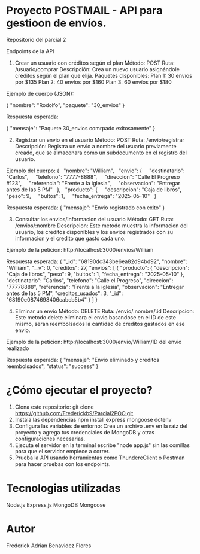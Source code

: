 # Proyecto POSTMAIL - API para gestioon de envíos.
Repositorio del parcial 2

Endpoints de la API
1. Crear un usuario con créditos según el plan
Método: POST
Ruta: /usuario/comprar
Descripción: Crea un nuevo usuario asignándole créditos según el plan que elija.
Paquetes disponibles:
Plan 1: 30 envíos por $135
Plan 2: 40 envíos por $160
Plan 3: 60 envíos por $180

Ejemplo de cuerpo (JSON):

{
  "nombre": "Rodolfo",
  "paquete": "30_envios"
}

Respuesta esperada:

{
  "mensaje": "Paquete 30_envios comrpado exitosamente"
}

2. Registrar un envio en el usuario
Método: POST
Ruta: /envio/registrar
Descripción: Registra un envio a nombre del usuario previamente creado, que se almacenara como un subdocumento en el registro del usuario.

Ejemplo del cuerpo:
{
  "nombre": "William",
  "envio": {
    "destinatario": "Carlos",
    "telefono": "7777-8888",
    "direccion": "Calle El Progreso #123",
    "referencia": "Frente a la iglesia",
    "observacion": "Entregar antes de las 5 PM"
  },
  "producto": {
    "descripcion": "Caja de libros",
    "peso": 9,
    "bultos": 1,
    "fecha_entrega": "2025-05-10"
  }

  Respuesta esperada: 
  {
    "mensaje": "Envio registrado con exito"
  }

3. Consultar los envios/informacion del usuario
Método: GET
Ruta: /envios/:nombre
Descripcion: Este metodo muestra la informacion del usuario, los creditos disponibles y los envios registrados con su informacion y el credito que gasto cada uno.

Ejemplo de la peticion:
http://localhost:3000/envios/William

Respuesta esperada:
{
  "_id": "68190dc343be6ea82d94bd92",
  "nombre": "William",
  "__v": 0,
  "creditos": 27,
  "envios": [
    {
      "producto": {
        "descripcion": "Caja de libros",
        "peso": 9,
        "bultos": 1,
        "fecha_entrega": "2025-05-10"
      },
      "destinatario": "Carlos",
      "telefono": "Calle el Progreso",
      "direccion": "77778888",
      "referencia": "Frente a la iglesia",
      "observacion": "Entregar antes de las 5 PM",
      "creditos_usados": 3,
      "_id": "68190e0874698406cabcb5b4"
    }
  ]
}

4. Eliminar un envio
Método: DELETE
Ruta: /envio/:nombre/:id
Descripcion: Este metodo delete eliminara el envio basandose en el ID de este mismo, seran reembolsados la cantidad de creditos gastados en ese envio.

Ejemplo de la peticion:
http://localhost:3000/envio/William/ID del envio realizado

Respuesta esperada:
{
  "mensaje": "Envio eliminado y creditos reembolsados",
  "status": "success"
}

# ¿Cómo ejecutar el proyecto?

1. Clona este repositorio:
   git clone https://github.com/Frederickb9/Parcial2POO.git
2. Instala las dependencias
   npm install express mongoose dotenv
3. Configura las variables de entorno: Crea un archivo .env en la raiz del proyecto y agrega tus credenciales de MongoDB y otras configuraciones necesarias.
4. Ejecuta el servidor
   en la terminal escribe "node app.js" sin las comillas para que el servidor empiece a correr.
5. Prueba la API usando herramientas como ThundereClient o Postman para hacer pruebas con los endpoints.

# Tecnologias utilizadas
  Node.js
  Express.js
  MongoDB
  Mongoose

# Autor
Frederick Adrian Benavidez Flores
